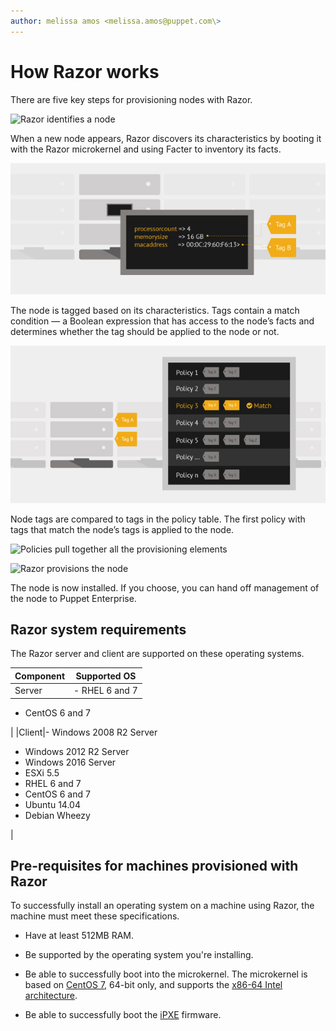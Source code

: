 ```yaml
---
author: melissa amos <melissa.amos@puppet.com\>
---
```


# How Razor works

There are five key steps for provisioning nodes with Razor.

![](razor-1.png "
                    Razor identifies a
                    node")

When a new node appears, Razor discovers its characteristics by booting it with the Razor microkernel and using Facter to inventory its facts.

![](razor-2.png "The node is tagged")

The node is tagged based on its characteristics. Tags contain a match condition — a Boolean expression that has access to the node’s facts and determines whether the tag should be applied to the node or not.

![](razor-3.png "The node tags match a Razor policy ")

Node tags are compared to tags in the policy table. The first policy with tags that match the node’s tags is applied to the node.

![](razor-4.png "Policies pull together all the provisioning
                    elements")

![](razor-5.png "
                    Razor provisions the node ")

The node is now installed. If you choose, you can hand off management of the node to Puppet Enterprise.

## Razor system requirements

The Razor server and client are supported on these operating systems.

|Component|Supported OS|
|---------|------------|
|Server|-   RHEL 6 and 7

-   CentOS 6 and 7


|
|Client|-   Windows 2008 R2 Server
-   Windows 2012 R2 Server
-   Windows 2016 Server
-   ESXi 5.5
-   RHEL 6 and 7
-   CentOS 6 and 7
-   Ubuntu 14.04
-   Debian Wheezy

|

## Pre-requisites for machines provisioned with Razor

To successfully install an operating system on a machine using Razor, the machine must meet these specifications.

-   Have at least 512MB RAM.

-   Be supported by the operating system you're installing.

-   Be able to successfully boot into the microkernel. The microkernel is based on [CentOS 7](https://wiki.centos.org/Manuals/ReleaseNotes/CentOS7), 64-bit only, and supports the [x86-64 Intel architecture](https://en.wikipedia.org/wiki/X86-64).

-   Be able to successfully boot the [iPXE](http://ipxe.org/) firmware.


